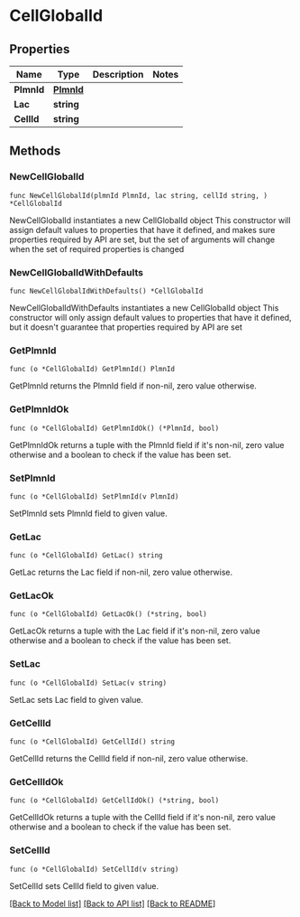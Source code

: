 # CellGlobalId

## Properties

Name | Type | Description | Notes
------------ | ------------- | ------------- | -------------
**PlmnId** | [**PlmnId**](PlmnId.md) |  | 
**Lac** | **string** |  | 
**CellId** | **string** |  | 

## Methods

### NewCellGlobalId

`func NewCellGlobalId(plmnId PlmnId, lac string, cellId string, ) *CellGlobalId`

NewCellGlobalId instantiates a new CellGlobalId object
This constructor will assign default values to properties that have it defined,
and makes sure properties required by API are set, but the set of arguments
will change when the set of required properties is changed

### NewCellGlobalIdWithDefaults

`func NewCellGlobalIdWithDefaults() *CellGlobalId`

NewCellGlobalIdWithDefaults instantiates a new CellGlobalId object
This constructor will only assign default values to properties that have it defined,
but it doesn't guarantee that properties required by API are set

### GetPlmnId

`func (o *CellGlobalId) GetPlmnId() PlmnId`

GetPlmnId returns the PlmnId field if non-nil, zero value otherwise.

### GetPlmnIdOk

`func (o *CellGlobalId) GetPlmnIdOk() (*PlmnId, bool)`

GetPlmnIdOk returns a tuple with the PlmnId field if it's non-nil, zero value otherwise
and a boolean to check if the value has been set.

### SetPlmnId

`func (o *CellGlobalId) SetPlmnId(v PlmnId)`

SetPlmnId sets PlmnId field to given value.


### GetLac

`func (o *CellGlobalId) GetLac() string`

GetLac returns the Lac field if non-nil, zero value otherwise.

### GetLacOk

`func (o *CellGlobalId) GetLacOk() (*string, bool)`

GetLacOk returns a tuple with the Lac field if it's non-nil, zero value otherwise
and a boolean to check if the value has been set.

### SetLac

`func (o *CellGlobalId) SetLac(v string)`

SetLac sets Lac field to given value.


### GetCellId

`func (o *CellGlobalId) GetCellId() string`

GetCellId returns the CellId field if non-nil, zero value otherwise.

### GetCellIdOk

`func (o *CellGlobalId) GetCellIdOk() (*string, bool)`

GetCellIdOk returns a tuple with the CellId field if it's non-nil, zero value otherwise
and a boolean to check if the value has been set.

### SetCellId

`func (o *CellGlobalId) SetCellId(v string)`

SetCellId sets CellId field to given value.



[[Back to Model list]](../README.md#documentation-for-models) [[Back to API list]](../README.md#documentation-for-api-endpoints) [[Back to README]](../README.md)


